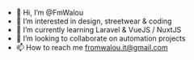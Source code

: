 - 👋 Hi, I’m @FmWalou
- 👀 I’m interested in design, streetwear & coding
- 🌱 I’m currently learning Laravel & VueJS / NuxtJS
- 💞️ I’m looking to collaborate on automation projects
- 📫 How to reach me fromwalou.it@gmail.com

<!---
FmWalou/FmWalou is a ✨ special ✨ repository because its `README.md` (this file) appears on your GitHub profile.
You can click the Preview link to take a look at your changes.
--->
